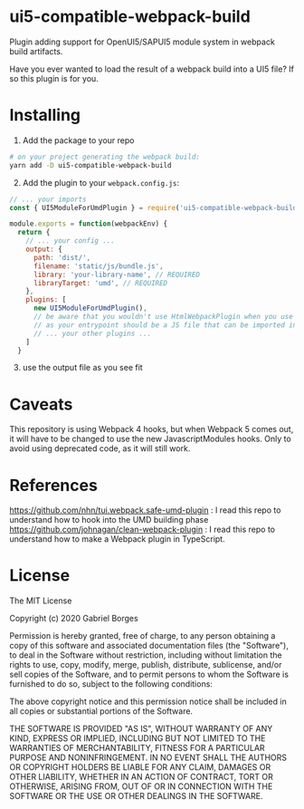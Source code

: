 # ui5-compatible-webpack-build
Plugin adding support for OpenUI5/SAPUI5 module system in webpack build artifacts.

Have you ever wanted to load the result of a webpack build into a UI5 file? If so this plugin is for you.

# Installing

1. Add the package to your repo
```bash
# on your project generating the webpack build:
yarn add -D ui5-compatible-webpack-build
```
2. Add the plugin to your `webpack.config.js`:

```js
// ... your imports
const { UI5ModuleForUmdPlugin } = require('ui5-compatible-webpack-build');

module.exports = function(webpackEnv) {
  return {
    // ... your config ...
    output: {
      path: 'dist/',
      filename: 'static/js/bundle.js',
      library: 'your-library-name', // REQUIRED
      libraryTarget: 'umd', // REQUIRED
    },
    plugins: [
      new UI5ModuleForUmdPlugin(),
      // be aware that you wouldn't use HtmlWebpackPlugin when you use the UI5ModuleForUmdPlugin plugin,
      // as your entrypoint should be a JS file that can be imported into UI5, not a html.
      // ... your other plugins ...
    ]
  }
```

3. use the output file as you see fit

# Caveats

This repository is using Webpack 4 hooks, but when Webpack 5 comes out, it will have to be changed to use the new JavascriptModules hooks. Only to avoid using deprecated code, as it will still work.

# References

https://github.com/nhn/tui.webpack.safe-umd-plugin : I read this repo to understand how to hook into the UMD building phase
https://github.com/johnagan/clean-webpack-plugin : I read this repo to understand how to make a Webpack plugin in TypeScript.

# License

The MIT License

Copyright (c) 2020 Gabriel Borges

Permission is hereby granted, free of charge, to any person obtaining a copy
of this software and associated documentation files (the "Software"), to deal
in the Software without restriction, including without limitation the rights
to use, copy, modify, merge, publish, distribute, sublicense, and/or sell
copies of the Software, and to permit persons to whom the Software is
furnished to do so, subject to the following conditions:

The above copyright notice and this permission notice shall be included in all
copies or substantial portions of the Software.

THE SOFTWARE IS PROVIDED "AS IS", WITHOUT WARRANTY OF ANY KIND, EXPRESS OR
IMPLIED, INCLUDING BUT NOT LIMITED TO THE WARRANTIES OF MERCHANTABILITY,
FITNESS FOR A PARTICULAR PURPOSE AND NONINFRINGEMENT. IN NO EVENT SHALL THE
AUTHORS OR COPYRIGHT HOLDERS BE LIABLE FOR ANY CLAIM, DAMAGES OR OTHER
LIABILITY, WHETHER IN AN ACTION OF CONTRACT, TORT OR OTHERWISE, ARISING FROM,
OUT OF OR IN CONNECTION WITH THE SOFTWARE OR THE USE OR OTHER DEALINGS IN THE
SOFTWARE.
